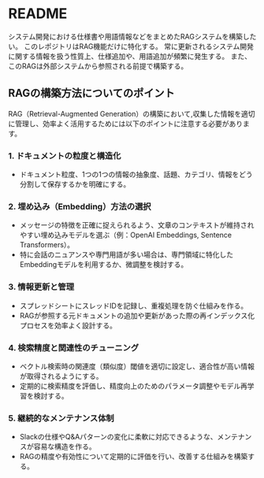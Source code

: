 # README

システム開発における仕様書や用語情報などをまとめたRAGシステムを構築したい。
このレポジトリはRAG機能だけに特化する。
常に更新されるシステム開発に関する情報を扱う性質上、仕様追加や、用語追加が頻繁に発生する。
また、このRAGは外部システムから参照される前提で構築する。

## RAGの構築方法についてのポイント

RAG（Retrieval-Augmented Generation）の構築において,収集した情報を適切に管理し、効率よく活用するためには以下のポイントに注意する必要があります。

### 1. ドキュメントの粒度と構造化

- ドキュメント粒度、1つの1つの情報の抽象度、話題、カテゴリ、情報をどう分割して保存するかを明確にする。

### 2. 埋め込み（Embedding）方法の選択

- メッセージの特徴を正確に捉えられるよう、文章のコンテキストが維持されやすい埋め込みモデルを選ぶ（例：OpenAI Embeddings, Sentence Transformers）。
- 特に会話のニュアンスや専門用語が多い場合は、専門領域に特化したEmbeddingモデルを利用するか、微調整を検討する。

### 3. 情報更新と管理

- スプレッドシートにスレッドIDを記録し、重複処理を防ぐ仕組みを作る。
- RAGが参照する元ドキュメントの追加や更新があった際の再インデックス化プロセスを効率よく設計する。

### 4. 検索精度と関連性のチューニング

- ベクトル検索時の関連度（類似度）閾値を適切に設定し、適合性が高い情報が取得されるようにする。
- 定期的に検索精度を評価し、精度向上のためのパラメータ調整やモデル再学習を検討する。

### 5. 継続的なメンテナンス体制

- Slackの仕様やQ&Aパターンの変化に柔軟に対応できるような、メンテナンスが容易な構造を作る。
- RAGの精度や有効性について定期的に評価を行い、改善する仕組みを構築する。
